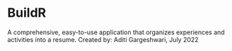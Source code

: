 # BuildR
A comprehensive, easy-to-use application that organizes experiences and activities into a resume.
Created by: Aditi Gargeshwari, July 2022

